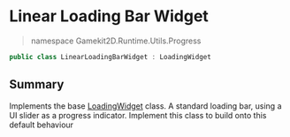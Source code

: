 # Linear Loading Bar Widget
> namespace Gamekit2D.Runtime.Utils.Progress
```csharp
public class LinearLoadingBarWidget : LoadingWidget
```

## Summary
Implements the base [LoadingWidget](./LoadingWidget.md) class. A standard loading bar, using a UI slider as a progress indicator.
Implement this class to build onto this default behaviour